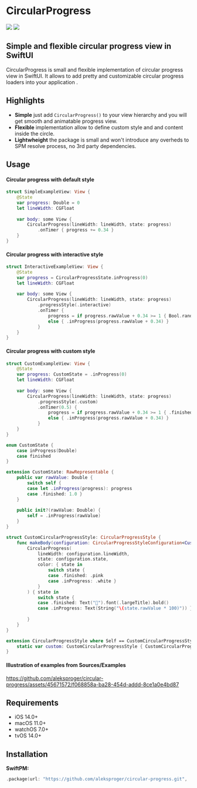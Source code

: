 # CircularProgress

[![](https://img.shields.io/endpoint?url=https%3A%2F%2Fswiftpackageindex.com%2Fapi%2Fpackages%2Faleksproger%2Fdebounced-closure%2Fbadge%3Ftype%3Dswift-versions)](https://swiftpackageindex.com/aleksproger/debounced-closure)
[![](https://img.shields.io/endpoint?url=https%3A%2F%2Fswiftpackageindex.com%2Fapi%2Fpackages%2Faleksproger%2Fdebounced-closure%2Fbadge%3Ftype%3Dplatforms)](https://swiftpackageindex.com/aleksproger/debounced-closure)

## Simple and flexible circular progress view in SwiftUI 

CircularProgress is small and flexible implementation of circular progress view in SwiftUI. 
It allows to add pretty and customizable circular progress loaders into your application .

## Highlights

* **Simple** just add `CircularProgress()` to your view hierarchy and you will get smooth and animatable progress view.
* **Flexible** implementation allow to define custom style and and content inside the circle. 
* **Lightwheight** the package is small and won't introduce any overheds to SPM resolve process, no 3rd party dependencies.

## Usage

#### Circular progress with default style

```swift
struct SimpleExampleView: View {
    @State
    var progress: Double = 0
    let lineWidth: CGFloat
    
    var body: some View {
        CircularProgress(lineWidth: lineWidth, state: progress)
            .onTimer { progress += 0.34 }
    }
}
```

#### Circular progress with interactive style

```swift
struct InteractiveExampleView: View {
    @State
    var progress = CircularProgressState.inProgress(0)
    let lineWidth: CGFloat
    
    var body: some View {
        CircularProgress(lineWidth: lineWidth, state: progress)
            .progressStyle(.interactive)
            .onTimer {
                progress = if progress.rawValue + 0.34 >= 1 { Bool.random() ? .succeeded : .failed }
                else { .inProgress(progress.rawValue + 0.34) }
            }
    }
}
```

#### Circular progress with custom style

```swift
struct CustomExampleView: View {
    @State
    var progress: CustomState = .inProgress(0)
    let lineWidth: CGFloat
    
    var body: some View {
        CircularProgress(lineWidth: lineWidth, state: progress)
            .progressStyle(.custom)
            .onTimer(0.5) {
                progress = if progress.rawValue + 0.34 >= 1 { .finished }
                else { .inProgress(progress.rawValue + 0.34) }
            }
    }
}

enum CustomState {
    case inProgress(Double)
    case finished
}

extension CustomState: RawRepresentable {
    public var rawValue: Double {
        switch self {
        case let .inProgress(progress): progress
        case .finished: 1.0 }
    }
    
    public init?(rawValue: Double) {
        self = .inProgress(rawValue)
    }
}

struct CustomCircularProgressStyle: CircularProgressStyle {
    func makeBody(configuration: CircularProgressStyleConfiguration<CustomState>) -> some View {
        CircularProgress(
            lineWidth: configuration.lineWidth,
            state: configuration.state,
            color: { state in
                switch state {
                case .finished: .pink
                case .inProgress: .white }
            }
        ) { state in
            switch state {
            case .finished: Text("🎉").font(.largeTitle).bold()
            case .inProgress: Text(String("\(state.rawValue * 100)")) }
            
        }
    }
}

extension CircularProgressStyle where Self == CustomCircularProgressStyle {
    static var custom: CustomCircularProgressStyle { CustomCircularProgressStyle() }
}
```

#### Illustration of examples from Sources/Examples
https://github.com/aleksproger/circular-progress/assets/45671572/f068858a-ba28-454d-addd-8ce1a0e4bd87

## Requirements

* iOS 14.0+
* macOS 11.0+
* watchOS 7.0+
* tvOS 14.0+

## Installation

**SwiftPM:**

```swift
.package(url: "https://github.com/aleksproger/circular-progress.git", .upToNextMajor(from: "1.0.0"))
```
